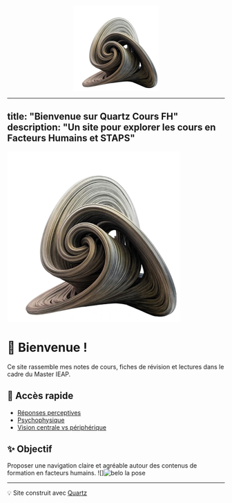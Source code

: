 <div style="text-align: center; margin-top: 20px;">
  <img src="/static/logo.png" alt="Logo du site" width="200" />
</div>

---
title: "Bienvenue sur Quartz Cours FH"
description: "Un site pour explorer les cours en Facteurs Humains et STAPS"
---
![Logo](/static/logo.png)
# 👋 Bienvenue !

Ce site rassemble mes notes de cours, fiches de révision et lectures dans le cadre du Master IEAP.

## 🌟 Accès rapide

- [Réponses perceptives](Réponses-perceptives/)
- [Psychophysique](Réponses-perceptives/psychophysique)
- [Vision centrale vs périphérique](Réponses-perceptives/Vision-centrale-vs-périphérique)

## ✨ Objectif

Proposer une navigation claire et agréable autour des contenus de formation en facteurs humains.
![]<img width="433" height="577" alt="belo la pose" src="https://github.com/user-attachments/assets/2b79655c-0cf8-479d-b318-d82604ed383e" />

---

💡 Site construit avec [Quartz](https://github.com/jackyzhao/quartz)
